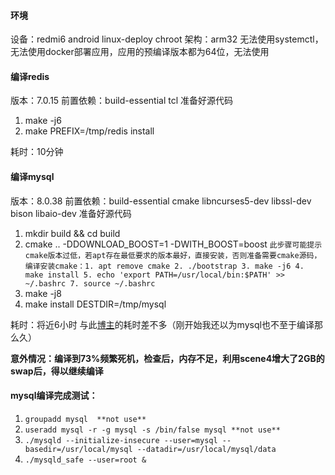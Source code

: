 #### 环境
设备：redmi6 android linux-deploy chroot
架构：arm32
无法使用systemctl，无法使用docker部署应用，应用的预编译版本都为64位，无法使用

#### 编译redis
版本：7.0.15
前置依赖：build-essential tcl
准备好源代码

1. make -j6
2. make PREFIX=/tmp/redis install

耗时：10分钟

#### 编译mysql
版本：8.0.38
前置依赖：build-essential cmake libncurses5-dev libssl-dev bison libaio-dev
准备好源代码

1. mkdir build && cd build
2. cmake .. -DDOWNLOAD_BOOST=1 -DWITH_BOOST=boost `此步骤可能提示cmake版本过低，若apt存在最低要求的版本最好，直接安装，否则准备需要cmake源码，编译安装cmake：1. apt remove cmake 2. ./bootstrap 3. make -j6 4. make install 5. echo 'export PATH=/usr/local/bin:$PATH' >> ~/.bashrc 7. source ~/.bashrc`
4. make -j8
5. make install DESTDIR=/tmp/mysql

耗时：将近6小时
与此[博主](https://cloud.tencent.com/developer/article/1799089)的耗时差不多（刚开始我还以为mysql也不至于编译那么久）

**意外情况：编译到73%频繁死机，检查后，内存不足，利用scene4增大了2GB的swap后，得以继续编译**

#### mysql编译完成测试：
1. `groupadd mysql  **not use**`
2. `useradd mysql -r -g mysql -s /bin/false mysql **not use**`
3. `./mysqld --initialize-insecure --user=mysql --basedir=/usr/local/mysql --datadir=/usr/local/mysql/data`
4. `./mysqld_safe --user=root &`